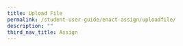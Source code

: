 ```yaml
---
title: Upload File
permalink: /student-user-guide/enact-assign/uploadfile/
description: ""
third_nav_title: Assign
---
```

